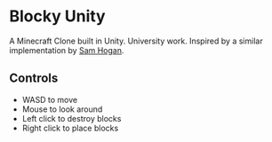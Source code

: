 # Blocky Unity
A Minecraft Clone built in Unity. University work. Inspired by a similar implementation by [Sam Hogan](https://github.com/samhogan/Minecraft-Unity3D).

## Controls
- WASD to move
- Mouse to look around
- Left click to destroy blocks
- Right click to place blocks
